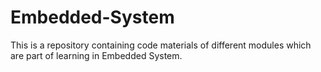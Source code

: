 # Embedded-System
This is a repository containing code materials of different modules which are part of learning in Embedded System.
